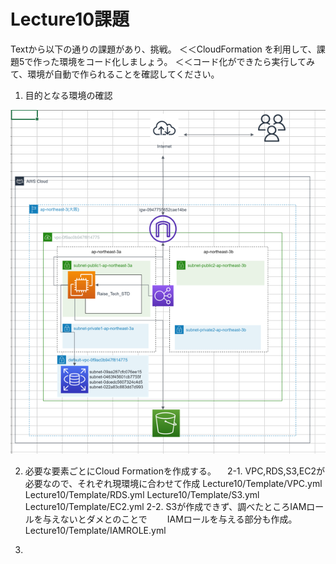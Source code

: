 # Lecture10課題

Textから以下の通りの課題があり、挑戦。
＜＜CloudFormation を利用して、課題5で作った環境をコード化しましょう。
＜＜コード化ができたら実行してみて、環境が自動で作られることを確認してください。

1. 目的となる環境の確認

![ENV](./Lecture10/PICTURE/構成図.PNG)

2. 必要な要素ごとにCloud Formationを作成する。
　2-1. VPC,RDS,S3,EC2が必要なので、それぞれ現環境に合わせて作成
   Lecture10/Template/VPC.yml
   Lecture10/Template/RDS.yml
   Lecture10/Template/S3.yml
   Lecture10/Template/EC2.yml
  2-2. S3が作成できず、調べたところIAMロールを与えないとダメとのことで
   　　IAMロールを与える部分も作成。
   Lecture10/Template/IAMROLE.yml
   

4. 
